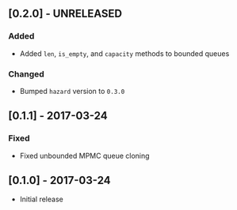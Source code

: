 ## [0.2.0] - UNRELEASED

### Added
- Added `len`, `is_empty`, and `capacity` methods to bounded queues

### Changed
- Bumped `hazard` version to `0.3.0`

## [0.1.1] - 2017-03-24

### Fixed
- Fixed unbounded MPMC queue cloning

## [0.1.0] - 2017-03-24
- Initial release
